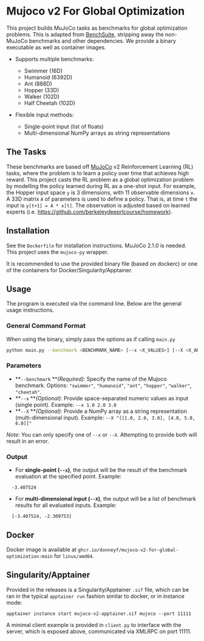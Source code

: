 # Mujoco v2 For Global Optimization
This project builds MuJoCo tasks as benchmarks for global optimization problems.
This is adapted from [BenchSuite](https://github.com/hvarfner/BenchSuite), stripping away the non-MuJoCo benchmarks and
other dependencies. We provide a binary executable as well as container images.

- Supports multiple benchmarks:
    - Swimmer (16D)
    - Humanoid (6392D)
    - Ant (888D)
    - Hopper (33D)
    - Walker (102D)
    - Half Cheetah (102D)

- Flexible input methods:
    - Single-point input (list of floats)
    - Multi-dimensional NumPy arrays as string representations

## The Tasks

These benchmarks are based off [MuJoCo](https://gymnasium.farama.org/environments/mujoco/) v2 Reinforcement Learning (RL)
tasks, where the problem is to learn a policy over time that achieves high reward. This project casts the
RL problem as a global optimization problem by modelling the policy learned during RL as a one-shot input.
For example, the Hopper input space `y` is 3 dimensions, with 11 observable dimensions `x`. A 33D matrix `A` of parameters
is used to define a policy. That is, at time `t` the input is `y[t+1] = A * x[t]`. The observation is adjusted
based on learned experts (i.e. https://github.com/berkeleydeeprlcourse/homework).

## Installation

See the `Dockerfile` for installation instructions. MuJoCo 2.1.0 is needed. This project uses the `mujoco-py` wrapper.

It is recommended to use the provided binary file (based on dockerc) or one of the containers for Docker/Singularity/Apptainer.

## Usage
The program is executed via the command line. Below are the general usage instructions.
### General Command Format
When using the binary, simply pass the options as if calling `main.py`

``` bash
python main.py --benchmark <BENCHMARK_NAME> [--x <X_VALUES>] [--X <X_ARRAY>]
```
### Parameters
- **`--benchmark` **_(Required)_: Specify the name of the Mujoco benchmark.
Options: `"swimmer"`, `"humanoid"`, `"ant"`, `"hopper"`, `"walker"`, `"cheetah"`.
- **`--x` **_(Optional)_: Provide space-separated numeric values as input (single point).
Example: `--x 1.0 2.0 3.0`
- **`--X` **_(Optional)_: Provide a NumPy array as a string representation (multi-dimensional input).
Example: `--X "[[1.0, 2.0, 3.0], [4.0, 5.0, 6.0]]"`

_Note_: You can only specify one of `--x` or `--X`. Attempting to provide both will result in an error.

### Output
- For **single-point (`--x`)**, the output will be the result of the benchmark evaluation at the specified point. Example:
``` 
  -3.407524
```
- For **multi-dimensional input (`--X`)**, the output will be a list of benchmark results for all evaluated inputs. Example:
``` 
  [-3.407524, -2.309753]
```

## Docker

Docker image is available at `ghcr.io/donneyf/mujoco-v2-for-global-optimization:main` for `linux/amd64`.

## Singularity/Apptainer

Provided in the releases is a Singularity/Apptainer `.sif` file, which can be ran in the typical `apptainer run` fashion
similar to docker, or in instance mode:

```
apptainer instance start mujoco-v2-apptainer.sif mujoco --port 11111
```

A minimal client example is provided in `client.py` to interface with the server, which is exposed above,
communicated via XMLRPC on port 11111.